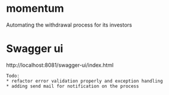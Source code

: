 # momentum
Automating the withdrawal process for its investors

# Swagger ui
http://localhost:8081/swagger-ui/index.html

```
Todo:
* refactor error validation properly and exception handling
* adding send mail for notification on the process
```
